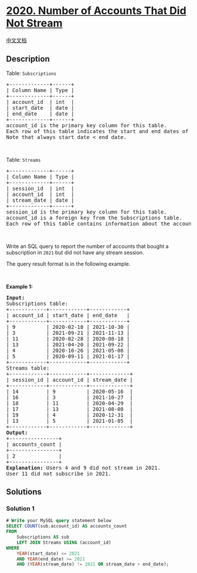 # [2020. Number of Accounts That Did Not Stream](https://leetcode.com/problems/number-of-accounts-that-did-not-stream)

[中文文档](/solution/2000-2099/2020.Number%20of%20Accounts%20That%20Did%20Not%20Stream/README.md)

## Description

<p>Table: <code>Subscriptions</code></p>

<pre>
+-------------+------+
| Column Name | Type |
+-------------+------+
| account_id  | int  |
| start_date  | date |
| end_date    | date |
+-------------+------+
account_id is the primary key column for this table.
Each row of this table indicates the start and end dates of an account&#39;s subscription.
Note that always start_date &lt; end_date.
</pre>

<p>&nbsp;</p>

<p>Table: <code>Streams</code></p>

<pre>
+-------------+------+
| Column Name | Type |
+-------------+------+
| session_id  | int  |
| account_id  | int  |
| stream_date | date |
+-------------+------+
session_id is the primary key column for this table.
account_id is a foreign key from the Subscriptions table.
Each row of this table contains information about the account and the date associated with a stream session.
</pre>

<p>&nbsp;</p>

<p>Write an SQL query to report the number of accounts that bought a subscription in <code>2021</code> but did not have any stream session.</p>

<p>The query result format is in the following example.</p>

<p>&nbsp;</p>
<p><strong class="example">Example 1:</strong></p>

<pre>
<strong>Input:</strong> 
Subscriptions table:
+------------+------------+------------+
| account_id | start_date | end_date   |
+------------+------------+------------+
| 9          | 2020-02-18 | 2021-10-30 |
| 3          | 2021-09-21 | 2021-11-13 |
| 11         | 2020-02-28 | 2020-08-18 |
| 13         | 2021-04-20 | 2021-09-22 |
| 4          | 2020-10-26 | 2021-05-08 |
| 5          | 2020-09-11 | 2021-01-17 |
+------------+------------+------------+
Streams table:
+------------+------------+-------------+
| session_id | account_id | stream_date |
+------------+------------+-------------+
| 14         | 9          | 2020-05-16  |
| 16         | 3          | 2021-10-27  |
| 18         | 11         | 2020-04-29  |
| 17         | 13         | 2021-08-08  |
| 19         | 4          | 2020-12-31  |
| 13         | 5          | 2021-01-05  |
+------------+------------+-------------+
<strong>Output:</strong> 
+----------------+
| accounts_count |
+----------------+
| 2              |
+----------------+
<strong>Explanation:</strong> Users 4 and 9 did not stream in 2021.
User 11 did not subscribe in 2021.
</pre>

## Solutions

### Solution 1

<!-- tabs:start -->

```sql
# Write your MySQL query statement below
SELECT COUNT(sub.account_id) AS accounts_count
FROM
    Subscriptions AS sub
    LEFT JOIN Streams USING (account_id)
WHERE
    YEAR(start_date) <= 2021
    AND YEAR(end_date) >= 2021
    AND (YEAR(stream_date) != 2021 OR stream_date > end_date);
```

<!-- tabs:end -->

<!-- end -->

